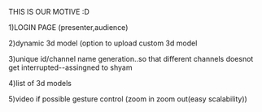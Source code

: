 THIS IS OUR MOTIVE :D 

1)LOGIN PAGE (presenter,audience)

2)dynamic 3d model (option to upload custom 3d model

3)unique id/channel name generation..so that different channels doesnot get interrupted--assingned to shyam

4)list of 3d models

5)video if possible gesture control (zoom in zoom out(easy scalability))

